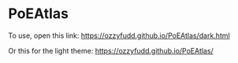 # PoEAtlas

To use, open this link:
https://ozzyfudd.github.io/PoEAtlas/dark.html

Or this for the light theme:
https://ozzyfudd.github.io/PoEAtlas/
